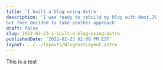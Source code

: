 ```yaml
---
title: 'I built a blog using Astro'
description: 'I was ready to rebuild my blog with Next.JS
but then decided to take another approach'
draft: false
slug: 2022-02-23-i-built-a-blog-using-astro
publishedDate: '2022-02-23 02:00 PM EST'
layout: ../../layouts/BlogPostLayout.astro
---
```


This is a test
